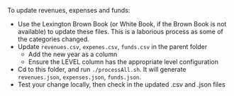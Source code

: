To update revenues, expenses and funds:
* Use the Lexington Brown Book (or White Book, if the Brown Book is not available) to update these files. This is a laborious process as some of the categories changed.
* Update `revenues.csv`, `expenes.csv`, `funds.csv` in the parent folder
  * Add the new year as a column
  * Ensure the LEVEL column has the appropriate level configuration
* Cd to this folder, and run `./processAll.sh`. It will generate `revenues.json`, `expenses.json`, `funds.json`.
* Test your change locally, then check in the updated .csv and .json files
